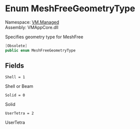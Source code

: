 # Enum MeshFreeGeometryType

Namespace: [VM.Managed](VM.Managed.md)  
Assembly: VMAppCore.dll  

Specifies geometry type for MeshFree

```csharp
[Obsolete]
public enum MeshFreeGeometryType
```

## Fields

`Shell = 1` 

Shell or Beam



`Solid = 0` 

Solid



`UserTetra = 2` 

UserTetra





